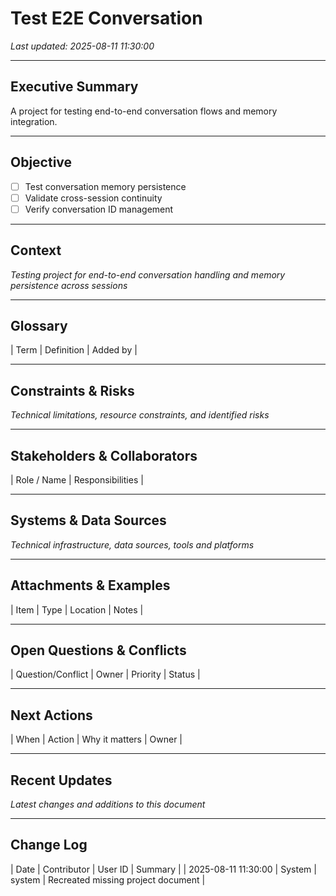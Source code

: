 # Test E2E Conversation
_Last updated: 2025-08-11 11:30:00_

---

## Executive Summary
A project for testing end-to-end conversation flows and memory integration.

---

## Objective
- [ ] Test conversation memory persistence
- [ ] Validate cross-session continuity
- [ ] Verify conversation ID management

---

## Context
*Testing project for end-to-end conversation handling and memory persistence across sessions*

---

## Glossary

| Term | Definition | Added by |

---

## Constraints & Risks
*Technical limitations, resource constraints, and identified risks*

---

## Stakeholders & Collaborators

| Role / Name | Responsibilities |

---

## Systems & Data Sources
*Technical infrastructure, data sources, tools and platforms*

---

## Attachments & Examples

| Item | Type | Location | Notes |

---

## Open Questions & Conflicts

| Question/Conflict | Owner | Priority | Status |

---

## Next Actions

| When | Action | Why it matters | Owner |

---

## Recent Updates
*Latest changes and additions to this document*

---

## Change Log

| Date | Contributor | User ID | Summary |
| 2025-08-11 11:30:00 | System | system | Recreated missing project document |
